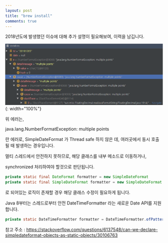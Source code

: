 ```yaml
---
layout: post
title: "brew install"
comments: true
---
```


2018년도에 발생했던 이슈에 대해 추가 설명이 필요해보여, 이력을 남깁니다.  

![simple](/images/20210119simple.png){: width="100%"}

위 에러는,

java.lang.NumberFormatException: multiple points

란 에러로, SimpleDateFormat 가 Thread safe 하지 않은 데, 여러곳에서 동시 호출될 때 발생하는 경우입니다. 

멀티 스레드에서 안전하지 못하므로, 해당 클래스를 내부 메소드로 이동하거나,

synchronized 처리하여야 할것으로 판단됩니다.


```java
private static final DateFormat formatter = new SimpleDateFormat 
private static final SimpleDateFormat formatter = new SimpleDateFormat
```

로 되어있는 로직이 존재할 경우 해당 클래스 수정이 필요하게 됩니다.

Java 8부터는 스레드로부터 안전 DateTimeFormatter 라는 새로운 Date API를 지원합니다.

```java
private static DateTimeFormatter formatter = DateTimeFormatter.ofPattern("yyyyMMdd");
```



참고 주소 : https://stackoverflow.com/questions/6137548/can-we-declare-simpledateformat-objects-as-static-objects/30106763




 